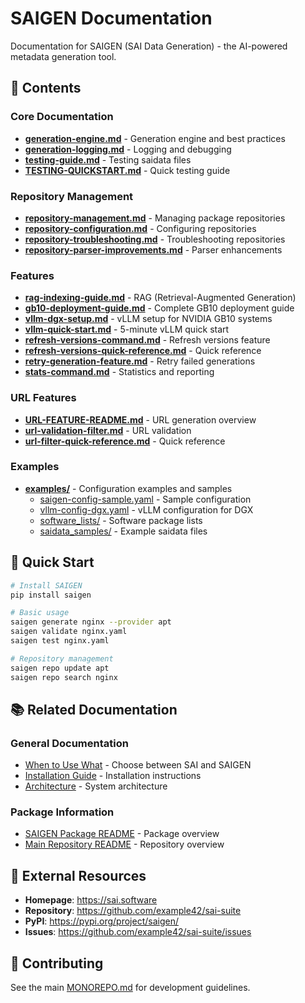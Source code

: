 # SAIGEN Documentation

Documentation for SAIGEN (SAI Data Generation) - the AI-powered metadata generation tool.

## 📖 Contents

### Core Documentation
- **[generation-engine.md](generation-engine.md)** - Generation engine and best practices
- **[generation-logging.md](generation-logging.md)** - Logging and debugging
- **[testing-guide.md](testing-guide.md)** - Testing saidata files
- **[TESTING-QUICKSTART.md](TESTING-QUICKSTART.md)** - Quick testing guide

### Repository Management
- **[repository-management.md](repository-management.md)** - Managing package repositories
- **[repository-configuration.md](repository-configuration.md)** - Configuring repositories
- **[repository-troubleshooting.md](repository-troubleshooting.md)** - Troubleshooting repositories
- **[repository-parser-improvements.md](repository-parser-improvements.md)** - Parser enhancements

### Features
- **[rag-indexing-guide.md](rag-indexing-guide.md)** - RAG (Retrieval-Augmented Generation)
- **[gb10-deployment-guide.md](gb10-deployment-guide.md)** - Complete GB10 deployment guide
- **[vllm-dgx-setup.md](vllm-dgx-setup.md)** - vLLM setup for NVIDIA GB10 systems
- **[vllm-quick-start.md](vllm-quick-start.md)** - 5-minute vLLM quick start
- **[refresh-versions-command.md](refresh-versions-command.md)** - Refresh versions feature
- **[refresh-versions-quick-reference.md](refresh-versions-quick-reference.md)** - Quick reference
- **[retry-generation-feature.md](retry-generation-feature.md)** - Retry failed generations
- **[stats-command.md](stats-command.md)** - Statistics and reporting

### URL Features
- **[URL-FEATURE-README.md](URL-FEATURE-README.md)** - URL generation overview
- **[url-validation-filter.md](url-validation-filter.md)** - URL validation
- **[url-filter-quick-reference.md](url-filter-quick-reference.md)** - Quick reference

### Examples
- **[examples/](examples/)** - Configuration examples and samples
  - [saigen-config-sample.yaml](examples/saigen-config-sample.yaml) - Sample configuration
  - [vllm-config-dgx.yaml](examples/vllm-config-dgx.yaml) - vLLM configuration for DGX
  - [software_lists/](examples/software_lists/) - Software package lists
  - [saidata_samples/](examples/saidata_samples/) - Example saidata files

## 🚀 Quick Start

```bash
# Install SAIGEN
pip install saigen

# Basic usage
saigen generate nginx --provider apt
saigen validate nginx.yaml
saigen test nginx.yaml

# Repository management
saigen repo update apt
saigen repo search nginx
```

## 📚 Related Documentation

### General Documentation
- [When to Use What](../../docs/when-to-use-what.md) - Choose between SAI and SAIGEN
- [Installation Guide](../../docs/installation.md) - Installation instructions
- [Architecture](../../docs/architecture-diagram.md) - System architecture

### Package Information
- [SAIGEN Package README](../README.md) - Package overview
- [Main Repository README](../../README.md) - Repository overview

## 🔗 External Resources

- **Homepage**: https://sai.software
- **Repository**: https://github.com/example42/sai-suite
- **PyPI**: https://pypi.org/project/saigen/
- **Issues**: https://github.com/example42/sai-suite/issues

## 📝 Contributing

See the main [MONOREPO.md](../../MONOREPO.md) for development guidelines.
